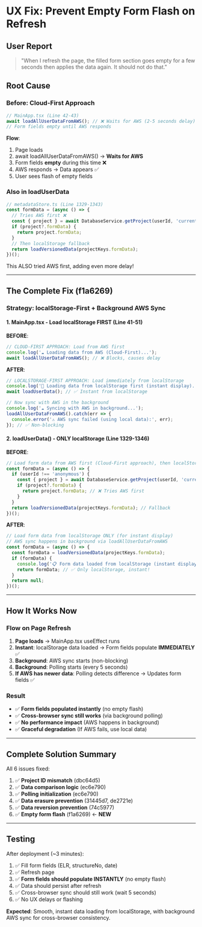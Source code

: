# UX Fix: Prevent Empty Form Flash on Refresh

## User Report
> "When I refresh the page, the filled form section goes empty for a few seconds then applies the data again. It should not do that."

## Root Cause

### Before: Cloud-First Approach

```typescript
// MainApp.tsx (Line 42-43)
await loadAllUserDataFromAWS(); // ❌ Waits for AWS (2-5 seconds delay)
// Form fields empty until AWS responds
```

**Flow**:
1. Page loads
2. await loadAllUserDataFromAWS() → **Waits for AWS**
3. Form fields **empty** during this time ❌
4. AWS responds → Data appears ✅
5. User sees flash of empty fields

### Also in loadUserData

```typescript
// metadataStore.ts (Line 1329-1343)
const formData = (async () => {
  // Tries AWS first ❌
  const { project } = await DatabaseService.getProject(userId, 'current');
  if (project?.formData) {
    return project.formData;
  }
  // Then localStorage fallback
  return loadVersionedData(projectKeys.formData);
})();
```

This ALSO tried AWS first, adding even more delay!

---

## The Complete Fix (f1a6269)

### Strategy: localStorage-First + Background AWS Sync

#### 1. MainApp.tsx - Load localStorage FIRST (Line 41-51)

**BEFORE**:
```typescript
// CLOUD-FIRST APPROACH: Load from AWS first
console.log('☁️ Loading data from AWS (Cloud-First)...');
await loadAllUserDataFromAWS(); // ❌ Blocks, causes delay
```

**AFTER**:
```typescript
// LOCALSTORAGE-FIRST APPROACH: Load immediately from localStorage
console.log('📱 Loading data from localStorage first (instant display)...');
await loadUserData(); // ✅ Instant from localStorage

// Now sync with AWS in the background
console.log('☁️ Syncing with AWS in background...');
loadAllUserDataFromAWS().catch(err => {
  console.error('⚠️ AWS sync failed (using local data):', err);
}); // ✅ Non-blocking
```

#### 2. loadUserData() - ONLY localStorage (Line 1329-1346)

**BEFORE**:
```typescript
// Load form data from AWS first (Cloud-First approach), then localStorage fallback
const formData = (async () => {
  if (userId !== 'anonymous') {
    const { project } = await DatabaseService.getProject(userId, 'current');
    if (project?.formData) {
      return project.formData; // ❌ Tries AWS first
    }
  }
  return loadVersionedData(projectKeys.formData); // Fallback
})();
```

**AFTER**:
```typescript
// Load form data from localStorage ONLY (for instant display)
// AWS sync happens in background via loadAllUserDataFromAWS
const formData = (async () => {
  const formData = loadVersionedData(projectKeys.formData);
  if (formData) {
    console.log('📋 Form data loaded from localStorage (instant display):', formData);
    return formData; // ✅ Only localStorage, instant!
  }
  return null;
})();
```

---

## How It Works Now

### Flow on Page Refresh

1. **Page loads** → MainApp.tsx useEffect runs
2. **Instant**: localStorage data loaded → Form fields populate **IMMEDIATELY** ✅
3. **Background**: AWS sync starts (non-blocking)
4. **Background**: Polling starts (every 5 seconds)
5. **If AWS has newer data**: Polling detects difference → Updates form fields ✅

### Result

- ✅ **Form fields populated instantly** (no empty flash)
- ✅ **Cross-browser sync still works** (via background polling)
- ✅ **No performance impact** (AWS happens in background)
- ✅ **Graceful degradation** (If AWS fails, use local data)

---

## Complete Solution Summary

All 6 issues fixed:

1. ✅ **Project ID mismatch** (dbc64d5)
2. ✅ **Data comparison logic** (ec6e790)
3. ✅ **Polling initialization** (ec6e790)
4. ✅ **Data erasure prevention** (31445d7, de2721e)
5. ✅ **Data reversion prevention** (74c5977)
6. ✅ **Empty form flash** (f1a6269) ← **NEW**

---

## Testing

After deployment (~3 minutes):

1. ✅ Fill form fields (ELR, structureNo, date)
2. ✅ Refresh page
3. ✅ **Form fields should populate INSTANTLY** (no empty flash)
4. ✅ Data should persist after refresh
5. ✅ Cross-browser sync should still work (wait 5 seconds)
6. ✅ No UX delays or flashing

**Expected**: Smooth, instant data loading from localStorage, with background AWS sync for cross-browser consistency.

